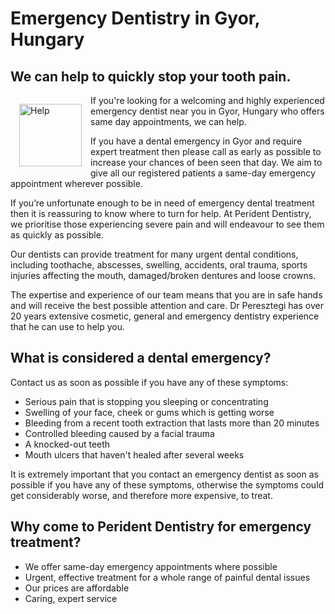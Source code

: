 # Emergency Dentistry in Gyor, Hungary
## We can help to quickly stop your tooth pain.

<img src="/img/help.svg" alt="Help" width="100" height="100" style="float: left; margin: 14px;"/>

If you're looking for a welcoming and highly experienced emergency dentist near you in Gyor, Hungary who offers same day appointments, we can help.

If you have a dental emergency in Gyor and require expert treatment then please call as early as possible to increase your chances of been seen that day. We aim to give all our registered patients a same-day emergency appointment wherever possible.

If you’re unfortunate enough to be in need of emergency dental treatment then it is reassuring to know where to turn for help. At Perident Dentistry, we prioritise those experiencing severe pain and will endeavour to see them as quickly as possible.

Our dentists can provide treatment for many urgent dental conditions, including toothache, abscesses, swelling, accidents, oral trauma, sports injuries affecting the mouth, damaged/broken dentures and loose crowns.

The expertise and experience of our team means that you are in safe hands and will receive the best possible attention and care. Dr Peresztegi has over 20 years extensive cosmetic, general and emergency dentistry experience that he can use to help you.

## What is considered a dental emergency?
Contact us as soon as possible if you have any of these symptoms:

 * Serious pain that is stopping you sleeping or concentrating
 * Swelling of your face, cheek or gums which is getting worse
 * Bleeding from a recent tooth extraction that lasts more than 20 minutes
 * Controlled bleeding caused by a facial trauma
 * A knocked-out teeth
 * Mouth ulcers that haven't healed after several weeks

It is extremely important that you contact an emergency dentist as soon as possible if you have any of these symptoms, otherwise the symptoms could get considerably worse, and therefore more expensive, to treat.

## Why come to Perident Dentistry for emergency treatment?
 * We offer same-day emergency appointments where possible
 * Urgent, effective treatment for a whole range of painful dental issues
 * Our prices are affordable
 * Caring, expert service
